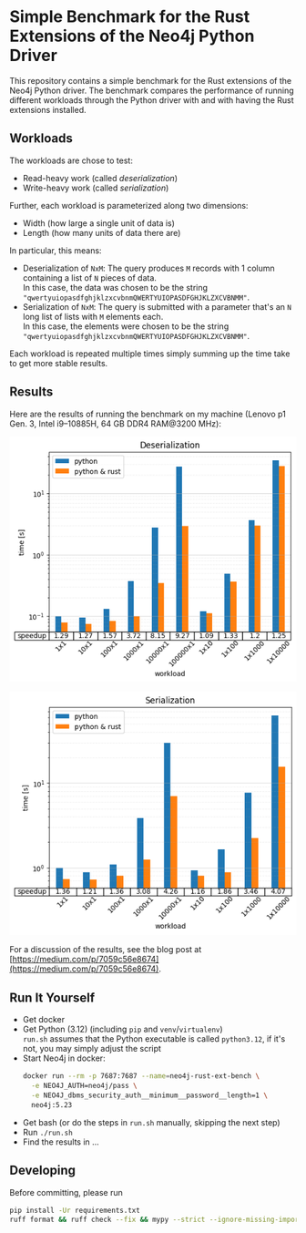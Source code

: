 # Simple Benchmark for the Rust Extensions of the Neo4j Python Driver
This repository contains a simple benchmark for the Rust extensions of the Neo4j Python driver.
The benchmark compares the performance of running different workloads through the Python driver with and with having the Rust extensions installed.


## Workloads
The workloads are chose to test:
 * Read-heavy work (called *deserialization*)
 * Write-heavy work (called *serialization*)

Further, each workload is parameterized along two dimensions:
 * Width (how large a single unit of data is)
 * Length (how many units of data there are)

In particular, this means:
 * Deserialization of `NxM`: The query produces `M` records with 1 column containing a list of `N` pieces of data.  
   In this case, the data was chosen to be the string `"qwertyuiopasdfghjklzxcvbnmQWERTYUIOPASDFGHJKLZXCVBNMM"`.
 * Serialization of `NxM`: The query is submitted with a parameter that's an `N` long list of lists with `M` elements each.  
   In this case, the elements were chosen to be the string `"qwertyuiopasdfghjklzxcvbnmQWERTYUIOPASDFGHJKLZXCVBNMM"`.

Each workload is repeated multiple times simply summing up the time take to get more stable results.


## Results
Here are the results of running the benchmark on my machine (Lenovo p1 Gen. 3, Intel i9–10885H, 64 GB DDR4 RAM@3200 MHz):

![Deserialization plot, see also our_results/result.csv](our_results/deserialization.png)

![serialization plot, see also our_results/result.csv](our_results/serialization.png)

For a discussion of the results, see the blog post at [https://medium.com/p/7059c56e8674](https://medium.com/p/7059c56e8674).


## Run It Yourself
 * Get docker
 * Get Python (3.12) (including `pip` and `venv`/`virtualenv`)  
   `run.sh` assumes that the Python executable is called `python3.12`, if it's not, you may simply adjust the script
 * Start Neo4j in docker:
   ```bash
   docker run --rm -p 7687:7687 --name=neo4j-rust-ext-bench \
     -e NEO4J_AUTH=neo4j/pass \
     -e NEO4J_dbms_security_auth__minimum__password__length=1 \
     neo4j:5.23
   ```
 * Get bash (or do the steps in `run.sh` manually, skipping the next step)
 * Run `./run.sh`
 * Find the results in ...


## Developing
Before committing, please run
```bash
pip install -Ur requirements.txt
ruff format && ruff check --fix && mypy --strict --ignore-missing-imports .
```
